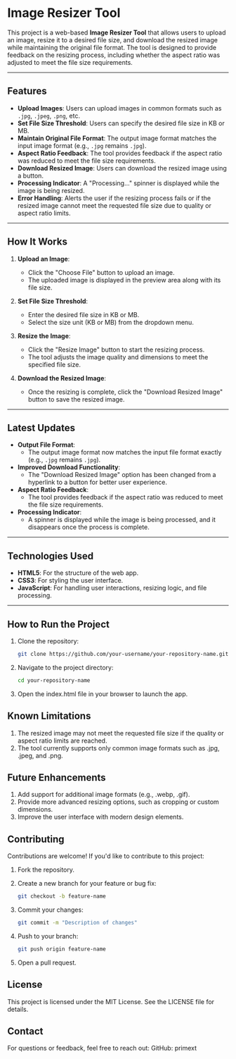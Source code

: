 # Image Resizer Tool

This project is a web-based **Image Resizer Tool** that allows users to upload an image, resize it to a desired file size, and download the resized image while maintaining the original file format. The tool is designed to provide feedback on the resizing process, including whether the aspect ratio was adjusted to meet the file size requirements.

---

## **Features**
- **Upload Images**: Users can upload images in common formats such as `.jpg`, `.jpeg`, `.png`, etc.
- **Set File Size Threshold**: Users can specify the desired file size in KB or MB.
- **Maintain Original File Format**: The output image format matches the input image format (e.g., `.jpg` remains `.jpg`).
- **Aspect Ratio Feedback**: The tool provides feedback if the aspect ratio was reduced to meet the file size requirements.
- **Download Resized Image**: Users can download the resized image using a button.
- **Processing Indicator**: A "Processing..." spinner is displayed while the image is being resized.
- **Error Handling**: Alerts the user if the resizing process fails or if the resized image cannot meet the requested file size due to quality or aspect ratio limits.

---

## **How It Works**
1. **Upload an Image**:
   - Click the "Choose File" button to upload an image.
   - The uploaded image is displayed in the preview area along with its file size.

2. **Set File Size Threshold**:
   - Enter the desired file size in KB or MB.
   - Select the size unit (KB or MB) from the dropdown menu.

3. **Resize the Image**:
   - Click the "Resize Image" button to start the resizing process.
   - The tool adjusts the image quality and dimensions to meet the specified file size.

4. **Download the Resized Image**:
   - Once the resizing is complete, click the "Download Resized Image" button to save the resized image.

---

## **Latest Updates**
- **Output File Format**:
  - The output image format now matches the input file format exactly (e.g., `.jpg` remains `.jpg`).
- **Improved Download Functionality**:
  - The "Download Resized Image" option has been changed from a hyperlink to a button for better user experience.
- **Aspect Ratio Feedback**:
  - The tool provides feedback if the aspect ratio was reduced to meet the file size requirements.
- **Processing Indicator**:
  - A spinner is displayed while the image is being processed, and it disappears once the process is complete.

---

## **Technologies Used**
- **HTML5**: For the structure of the web app.
- **CSS3**: For styling the user interface.
- **JavaScript**: For handling user interactions, resizing logic, and file processing.

---

## **How to Run the Project**
1. Clone the repository:
   ```bash
   git clone https://github.com/your-username/your-repository-name.git
   
2. Navigate to the project directory:
   ```bash
   cd your-repository-name

3. Open the index.html file in your browser to launch the app.

## Known Limitations
1. The resized image may not meet the requested file size if the quality or aspect ratio limits are reached.
2. The tool currently supports only common image formats such as .jpg, .jpeg, and .png.

## Future Enhancements
1. Add support for additional image formats (e.g., .webp, .gif).
2. Provide more advanced resizing options, such as cropping or custom dimensions.
3. Improve the user interface with modern design elements.

## Contributing
Contributions are welcome! If you'd like to contribute to this project:

1. Fork the repository.

2. Create a new branch for your feature or bug fix:
   ```bash
   git checkout -b feature-name

3. Commit your changes:
   ```bash
   git commit -m "Description of changes"

4. Push to your branch:
   ```bash
   git push origin feature-name

5. Open a pull request.

## License
This project is licensed under the MIT License. See the LICENSE file for details.

## Contact
For questions or feedback, feel free to reach out:
GitHub: primext